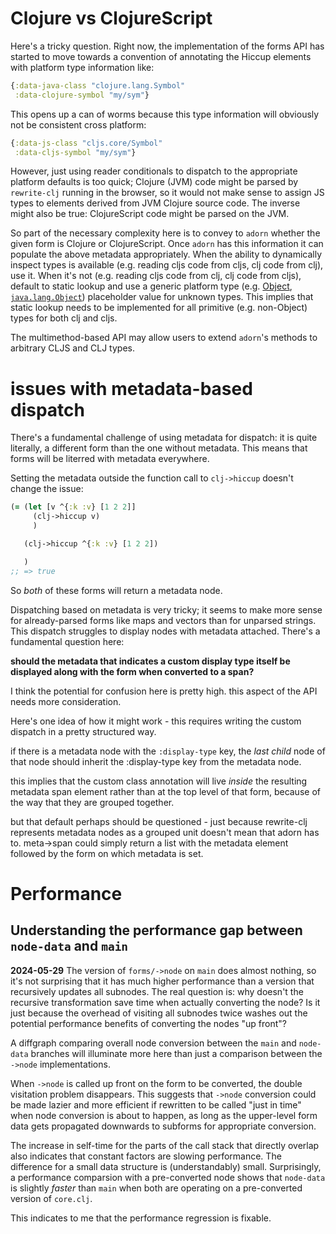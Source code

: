 # Clojure vs ClojureScript

Here's a tricky question. Right now, the implementation of the forms API has started to move towards a convention of annotating the Hiccup elements with platform type information like:
```clojure
{:data-java-class "clojure.lang.Symbol"
 :data-clojure-symbol "my/sym"}
```

This opens up a can of worms because this type information will obviously not be consistent cross platform:
```clojure
{:data-js-class "cljs.core/Symbol"
 :data-cljs-symbol "my/sym"}
```

However, just using reader conditionals to dispatch to the appropriate platform defaults is too quick; Clojure (JVM) code might be parsed by `rewrite-clj` running in the browser, so it would not make sense to assign JS types to elements derived from JVM Clojure source code. The inverse might also be true: ClojureScript code might be parsed on the JVM. 

So part of the necessary complexity here is to convey to `adorn` whether the given form is Clojure or ClojureScript. Once `adorn` has this information it can populate the above metadata appropriately. When the ability to dynamically inspect types is available (e.g. reading cljs code from cljs, clj code from clj), use it. When it's not (e.g. reading cljs code from clj, clj code from cljs), default to static lookup and use a generic platform type (e.g. [Object](https://developer.mozilla.org/en-US/docs/Web/JavaScript/Reference/Global_Objects/Object), [`java.lang.Object`](https://docs.oracle.com/en/java/javase/17/docs/api/java.base/java/lang/Object.html)) placeholder value for unknown types. This implies that static lookup needs to be implemented for all primitive (e.g. non-Object) types for both clj and cljs.

The multimethod-based API may allow users to extend `adorn`'s methods to arbitrary CLJS and CLJ types.

# issues with metadata-based dispatch

There's a fundamental challenge of using metadata for dispatch: it is quite literally, a different form than the one without metadata. This means that forms will be literred with metadata everywhere. 

Setting the metadata outside the function call to `clj->hiccup` doesn't change the issue:

```clojure
(= (let [v ^{:k :v} [1 2 2]]
     (clj->hiccup v)
     )

   (clj->hiccup ^{:k :v} [1 2 2])

   )
;; => true

```

So _both_ of these forms will return a metadata node.

Dispatching based on metadata is very tricky; it seems to make more sense for already-parsed forms
like maps and vectors than for unparsed strings. This dispatch struggles to display nodes with metadata attached. There's a fundamental question here:

**should the metadata that indicates a custom display type itself be displayed along with the form when converted to a span?**

I think the potential for confusion here is pretty high. this aspect of the API needs more consideration.

Here's one idea of how it might work - this requires writing the custom dispatch in a
pretty structured way.

if there is a metadata node with the `:display-type` key, the _last child_ node of that node should inherit the :display-type key from the metadata node.

this implies that the custom class annotation will live _inside_ the resulting metadata span element rather than at the top level of that form, because of the way that they are grouped together.

but that default perhaps should be questioned - just because rewrite-clj represents metadata nodes as a grouped unit doesn't mean that adorn has to. meta->span could simply return a list with the metadata element followed by the form on which metadata is set.

# Performance


## Understanding the performance gap between `node-data` and `main`
**2024-05-29**
The version of `forms/->node` on `main` does almost nothing, so it's not surprising that it has much higher performance than a version that recursively updates all subnodes. The real question is: why doesn't the recursive transformation save time when actually converting the node? Is it just because the overhead of visiting all subnodes twice washes out the potential performance benefits of converting the nodes "up front"?

A diffgraph comparing overall node conversion between the `main` and `node-data` branches will illuminate more here than just a comparison between the `->node` implementations.

When `->node` is called up front on the form to be converted, the double visitation problem disappears. This suggests that `->node` conversion could be made lazier and more efficient if rewritten to be called "just in time" when node conversion is about to happen, as long as the upper-level form data gets propagated downwards to subforms for appropriate conversion. 

The increase in self-time for the parts of the call stack that directly overlap also indicates that constant factors are slowing performance. The difference for a small data structure is (understandably) small. Surprisingly, a performance comparsion with a pre-converted node shows that `node-data` is slightly _faster_ than `main` when both are operating on a pre-converted version of `core.clj`. 

This indicates to me that the performance regression is fixable.

